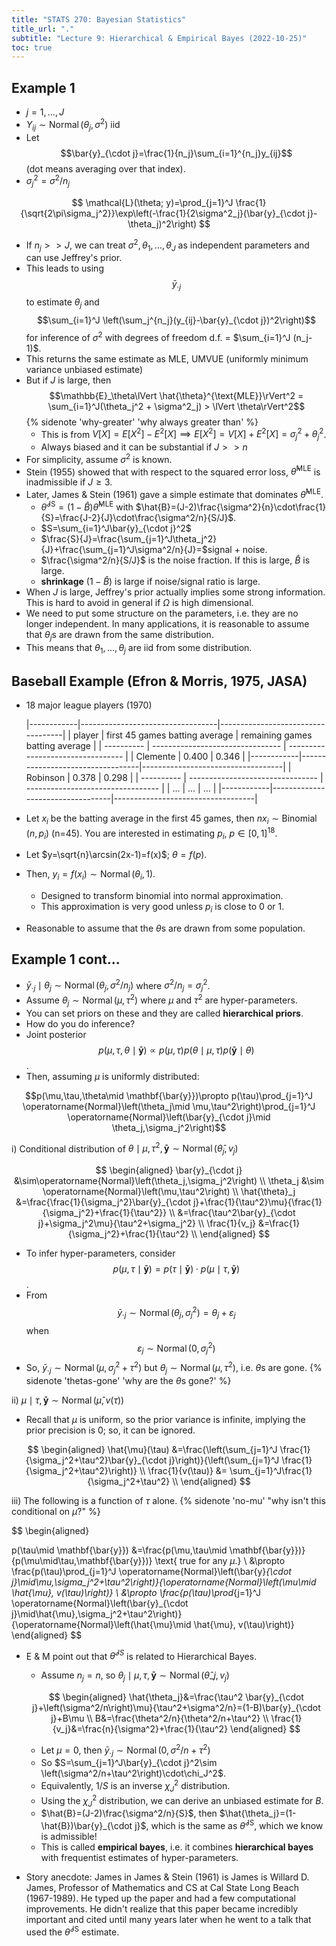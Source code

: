 ```yaml
---
title: "STATS 270: Bayesian Statistics"
title_url: "."
subtitle: "Lecture 9: Hierarchical & Empirical Bayes (2022-10-25)"
toc: true
---
```


$$
\newcommand{\op}{\operatorname}
\newcommand{\var}[1]{\op{var}\left[#1\right]}
\newcommand{\sd}[1]{\op{sd}\left[#1\right]}
\newcommand{\cov}[2]{\op{cov}\left[#1, #2\right]}
$$

## Example 1

- $j=1,\ldots, J$
- $Y_{ij}\sim \operatorname{Normal}\left(\theta_j,\sigma^2\right)$ iid
- Let $$\bar{y}_{\cdot j}=\frac{1}{n_j}\sum_{i=1}^{n_j}y_{ij}$$ (dot means
  averaging over that index).
- $\sigma^2_j=\sigma^2/n_j$

$$
\mathcal{L}(\theta; y)=\prod_{j=1}^J
\frac{1}{\sqrt{2\pi\sigma_j^2}}\exp\left(-\frac{1}{2\sigma^2_j}(\bar{y}_{\cdot j}-\theta_j)^2\right)
$$

- If $n_j >> J$, we can treat $\sigma^2,\theta_1,\ldots,\theta_J$ as
  independent parameters and can use Jeffrey's prior.
- This leads to using $$\bar{y}_{\cdot j}$$ to estimate $\theta_j$ and
  $$\sum_{i=1}^J \left(\sum_j^{n_j}(y_{ij}-\bar{y}_{\cdot j})^2\right)$$ for inference
  of $\sigma^2$ with degrees of freedom d.f. = $\sum_{i=1}^J (n_j-1)$.
- This returns the same estimate as MLE, UMVUE (uniformly minimum variance
  unbiased estimate)
- But if $J$ is large, then $$\mathbb{E}_\theta\lVert \hat{\theta}^{\text{MLE}}\rVert^2 = \sum_{i=1}^J(\theta_j^2 + \sigma^2_j) > \lVert \theta\rVert^2$$ {% sidenote 'why-greater' 'why always greater than' %}
  - This is from $V[X]=E[X^2] - E^2[X]\implies
  E[X^2]=V[X]+E^2[X]=\sigma_j^2+\theta_j^2$.
  - Always biased and it can be substantial if $J>>n$
- For simplicity, assume $\sigma^2$ is known.
- Stein (1955) showed that with respect to the squared error loss,
  $\hat{\theta}^{\text{MLE}}$ is inadmissible if $J\ge 3$.
- Later, James & Stein (1961) gave a simple estimate that dominates $\hat{\theta}^{\text{MLE}}$.
  - $\hat{\theta}^{\text{JS}}=(1-\hat{B})\hat{\theta}^{\text{MLE}}$ with
    $\hat{B}=(J-2)\frac{\sigma^2}{n}\cdot\frac{1}{S}=\frac{J-2}{J}\cdot\frac{\sigma^2/n}{S/J}$.
  - $S=\sum_{i=1}^J\bar{y}_{\cdot j}^2$
  - $\frac{S}{J}=\frac{\sum_{j=1}^J\theta_j^2}{J}+\frac{\sum_{j=1}^J\sigma^2/n}{J}=$signal + noise.
  - $\frac{\sigma^2/n}{S/J}$ is the noise fraction. If this is large, $\hat{B}$
    is large.
  - **shrinkage** $(1-\hat{B})$ is large if noise/signal ratio is large.
- When $J$ is large, Jeffrey's prior actually implies some strong information.
  This is hard to avoid in general if $\Omega$ is high dimensional.
- We need to put some structure on the parameters, i.e. they are no longer
  independent. In many applications, it is reasonable to assume that $\theta_j$s are
  drawn from the same distribution.
- This means that $\theta_1,\ldots,\theta_j$ are iid from some distribution.

## Baseball Example (Efron & Morris, 1975, JASA)

- 18 major league players (1970)

  |------------|----------------------------------|-----------------------------------|
  | player | first 45 games batting average | remaining games batting average |
  | ---------- | -------------------------------- | --------------------------------- |
  | Clemente | 0.400 | 0.346 |
  |------------|----------------------------------|-----------------------------------|
  | Robinson | 0.378 | 0.298 |
  | ---------- | -------------------------------- | --------------------------------- |
  | ... | ... | ... |
  |------------|----------------------------------|-----------------------------------|

- Let $x_i$ be the batting average in the first 45 games, then $nx_i\sim
  \operatorname{Binomial}\left(n,p_i\right)$ (n=45). You are interested in
  estimating $p_i$, $p\in [0, 1]^{18}$.
- Let $y=\sqrt{n}\arcsin(2x-1)=f(x)$; $\theta=f(p)$.
- Then, $y_i=f(x_i)\sim \operatorname{Normal}\left(\theta_i,1\right)$.
  - Designed to transform binomial into normal approximation.
  - This approximation is very good unless $p_i$ is close to 0 or 1.
- Reasonable to assume that the $\theta$s are drawn from some population.

## Example 1 cont...

- $\bar{y}_{\cdot j}\mid\theta_j\sim
  \operatorname{Normal}\left(\theta_j,\sigma^2/n_j\right)$ where
  $\sigma^2/n_j=\sigma^2_j$.
- Assume $\theta_j \sim \operatorname{Normal}\left(\mu,\tau^2\right)$ where
  $\mu$ and $\tau^2$ are hyper-parameters.
- You can set priors on these and they are called **hierarchical priors**.
- How do you do inference?
- Joint posterior $$p(\mu,\tau,\theta \mid \mathbf{\bar{y}})\propto
  p(\mu,\tau)p(\theta\mid\mu,\tau)p(\mathbf{\bar{y}}\mid\theta)$$.
- Then, assuming $\mu$ is uniformly distributed:

$$p(\mu,\tau,\theta\mid \mathbf{\bar{y}})\propto p(\tau)\prod_{j=1}^J \operatorname{Normal}\left(\theta_j\mid \mu,\tau^2\right)\prod_{j=1}^J \operatorname{Normal}\left(\bar{y}_{\cdot j}\mid \theta_j,\sigma_j^2\right)$$

i) Conditional distribution of $\theta\mid\mu,\tau^2,\mathbf{\bar{y}}\sim \operatorname{Normal}\left(\hat{\theta}_j,v_j\right)$

$$
\begin{aligned}
\bar{y}_{\cdot j}
&\sim\operatorname{Normal}\left(\theta_j,\sigma_j^2\right) \\
\theta_j
&\sim \operatorname{Normal}\left(\mu,\tau^2\right) \\
\hat{\theta}_j
&=\frac{\frac{1}{\sigma_j^2}\bar{y}_{\cdot j}+\frac{1}{\tau^2}\mu}{\frac{1}{\sigma_j^2}+\frac{1}{\tau^2}} \\
&=\frac{\tau^2\bar{y}_{\cdot j}+\sigma_j^2\mu}{\tau^2+\sigma_j^2} \\
\frac{1}{v_j}
&=\frac{1}{\sigma_j^2}+\frac{1}{\tau^2} \\
\end{aligned}
$$

- To infer hyper-parameters, consider $$p(\mu,\tau\mid
  \mathbf{\bar{y}})=p(\tau\mid \mathbf{\bar{y}})\cdot p(\mu\mid
  \tau,\mathbf{\bar{y}})$$.
- From $$\bar{y}_{\cdot j}\sim \operatorname{Normal}\left(\theta_j,\sigma_j^2\right)=\theta_j+\varepsilon_j$$ when $$\varepsilon_j\sim \operatorname{Normal}\left(0,\sigma_j^2\right)$$
- So, $\bar{y}_{\cdot j}\sim \operatorname{Normal}\left(\mu,\sigma_j^2+\tau^2\right)$ but $\theta_j\sim \operatorname{Normal}\left(\mu,\tau^2\right)$, i.e. $\theta$s are gone.
  {% sidenote 'thetas-gone' 'why are the $\theta$s gone?' %}

ii) $\mu\mid\tau,\mathbf{\bar{y}}\sim \operatorname{Normal}\left(\hat{\mu},v(\tau)\right)$

- Recall that $\mu$ is uniform, so the prior variance is infinite, implying
  the prior precision is 0; so, it can be ignored.

$$
\begin{aligned}
\hat{\mu}(\tau)
&=\frac{\left(\sum_{j=1}^J \frac{1}{\sigma_j^2+\tau^2}\bar{y}_{\cdot j}\right)}{\left(\sum_{j=1}^J \frac{1}{\sigma_j^2+\tau^2}\right)} \\
\frac{1}{v(\tau)}
&= \sum_{j=1}^J\frac{1}{\sigma_j^2+\tau^2} \\
\end{aligned}
$$

iii) The following is a function of $\tau$ alone. {% sidenote 'no-mu' "why isn't this conditional on $\mu$?" %}

$$
\begin{aligned}

p(\tau\mid \mathbf{\bar{y}})
&=\frac{p(\mu,\tau\mid \mathbf{\bar{y}})}{p(\mu\mid\tau,\mathbf{\bar{y}})} \text{ true for any $\mu$.} \\
&\propto \frac{p(\tau)\prod_{j=1}^J \operatorname{Normal}\left(\bar{y}_{\cdot j}\mid\mu,\sigma_j^2+\tau^2\right)}{\operatorname{Normal}\left(\mu\mid \hat{\mu}, v(\tau)\right)} \\
&\propto \frac{p(\tau)\prod_{j=1}^J \operatorname{Normal}\left(\bar{y}_{\cdot j}\mid\hat{\mu},\sigma_j^2+\tau^2\right)}{\operatorname{Normal}\left(\hat{\mu}\mid \hat{\mu}, v(\tau)\right)}
\end{aligned}
$$

- E & M point out that $\hat{\theta}^{JS}$ is related to Hierarchical Bayes.

  - Assume $n_j=n$, so $\theta_j\mid \mu,\tau,\mathbf{\bar{y}}\sim \operatorname{Normal}\left(\hat{\theta}\_j,v_j\right)$

  $$
  \begin{aligned}
  \hat{\theta_j}&=\frac{\tau^2 \bar{y}_{\cdot j}+\left(\sigma^2/n\right)\mu}{\tau^2+\sigma^2/n}=(1-B)\bar{y}_{\cdot j}+B\mu \\
  B&=\frac{\theta^2/n}{\theta^2/n+\tau^2} \\
  \frac{1}{v_j}&=\frac{n}{\sigma^2}+\frac{1}{\tau^2}
  \end{aligned}
  $$

  - Let $\mu=0$, then $\bar{y}_{\cdot j}\sim \operatorname{Normal}\left(0,\sigma^2/n +\tau^2\right)$
  - So $S=\sum_{j=1}^J\bar{y}_{\cdot j}^2\sim \left(\sigma^2/n+\tau^2\right)\cdot\chi_J^2$.
  - Equivalently, $1/S$ is an inverse $\chi_J^2$ distribution.
  - Using the $\chi_J^2$ distribution, we can derive an unbiased estimate for $B$.
  - $\hat{B}=(J-2)\frac{\sigma^2/n}{S}$, then
    $\hat{\theta_j}=(1-\hat{B})\bar{y}_{\cdot j}$, which is the same as
    $\hat{\theta}^{\text{JS}}$, which we know is admissible!
  - This is called **empirical bayes**, i.e. it combines **hierarchical bayes**
    with frequentist estimates of hyper-parameters.

- Story anecdote: James in James & Stein (1961) is James is Willard D. James,
  Professor of Mathematics and CS at Cal State Long Beach (1967-1989). He typed
  up the paper and had a few computational improvements. He didn't realize that
  this paper became incredibly important and cited until many years later when
  he went to a talk that used the $\hat{\theta}^{\text{JS}}$ estimate.
